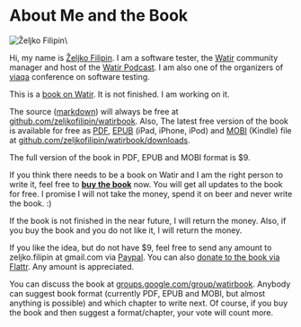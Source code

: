 # About Me and the Book

![Željko Filipin](https://github.com/zeljkofilipin/watirbook/raw/master/images/zeljko.jpg)\

Hi, my name is [Željko Filipin](http://zeljkofilipin.com/). I am a software tester, the [Watir](http://watir.com/) community manager and host of the [Watir Podcast](http://watirpodcast.com/). I am also one of the organizers of [viaqa](http://viaqa.mobi/) conference on software testing.

This is a [book on Watir](http://watir.com/book/). It is not finished. I am working on it.

The source ([markdown](http://en.wikipedia.org/wiki/Markdown)) will always be free at [github.com/zeljkofilipin/watirbook](http://github.com/zeljkofilipin/watirbook). Also, The latest free version of the book is available for free as [PDF](http://en.wikipedia.org/wiki/Portable_Document_Format), [EPUB](http://en.wikipedia.org/wiki/EPUB) (iPad, iPhone, iPod) and [MOBI](http://en.wikipedia.org/wiki/Mobipocket) (Kindle) file at [github.com/zeljkofilipin/watirbook/downloads](https://github.com/zeljkofilipin/watirbook/downloads).

The full version of the book in PDF, EPUB and MOBI format is $9.

If you think there needs to be a book on Watir and I am the right person to write it, feel free to **[buy the book](https://www.paypal.com/cgi-bin/webscr?cmd=_s-xclick&hosted_button_id=WVJATC56MJS3N)** now. You will get all updates to the book for free. I promise I will not take the money, spend it on beer and never write the book. :)

If the book is not finished in the near future, I will return the money. Also, if you buy the book and you do not like it, I will return the money.

If you like the idea, but do not have $9, feel free to send any amount to zeljko.filipin at gmail.com via [Paypal](https://www.paypal.com/). You can also [donate to the book via Flattr](https://flattr.com/thing/147956/Watir-Book). Any amount is appreciated.

You can discuss the book at [groups.google.com/group/watirbook](http://groups.google.com/group/watirbook/). Anybody can suggest book format (currently PDF, EPUB and MOBI, but almost anything is possible) and which chapter to write next. Of course, if you buy the book and then suggest a format/chapter, your vote will count more.




